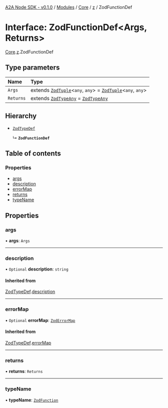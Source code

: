 [A2A Node SDK - v0.1.0](../README.md) / [Modules](../modules.md) / [Core](../modules/Core.md) / [z](../modules/Core.z.md) / ZodFunctionDef

# Interface: ZodFunctionDef\<Args, Returns\>

[Core](../modules/Core.md).[z](../modules/Core.z.md).ZodFunctionDef

## Type parameters

| Name | Type |
| :------ | :------ |
| `Args` | extends [`ZodTuple`](../classes/Core.z.ZodTuple.md)\<`any`, `any`\> = [`ZodTuple`](../classes/Core.z.ZodTuple.md)\<`any`, `any`\> |
| `Returns` | extends [`ZodTypeAny`](../modules/Core.z.md#zodtypeany) = [`ZodTypeAny`](../modules/Core.z.md#zodtypeany) |

## Hierarchy

- [`ZodTypeDef`](Core.z.ZodTypeDef.md)

  ↳ **`ZodFunctionDef`**

## Table of contents

### Properties

- [args](Core.z.ZodFunctionDef.md#args)
- [description](Core.z.ZodFunctionDef.md#description)
- [errorMap](Core.z.ZodFunctionDef.md#errormap)
- [returns](Core.z.ZodFunctionDef.md#returns)
- [typeName](Core.z.ZodFunctionDef.md#typename)

## Properties

### args

• **args**: `Args`

___

### description

• `Optional` **description**: `string`

#### Inherited from

[ZodTypeDef](Core.z.ZodTypeDef.md).[description](Core.z.ZodTypeDef.md#description)

___

### errorMap

• `Optional` **errorMap**: [`ZodErrorMap`](../modules/Core.z.md#zoderrormap)

#### Inherited from

[ZodTypeDef](Core.z.ZodTypeDef.md).[errorMap](Core.z.ZodTypeDef.md#errormap)

___

### returns

• **returns**: `Returns`

___

### typeName

• **typeName**: [`ZodFunction`](../enums/Core.z.ZodFirstPartyTypeKind.md#zodfunction)

